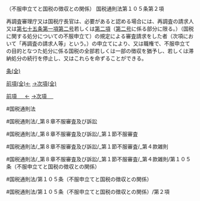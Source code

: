 （不服申立てと国税の徴収との関係）
国税通則法第１０５条第２項

再調査審理庁又は国税庁長官は、必要があると認める場合には、再調査の請求人又は[第七十五条第一項第二号](国税通則法＿＿＿＿＿第７５条第１項第２号)若しくは[第二項](国税通則法＿＿＿＿＿第１０５条第２項)（[第二号](国税通則法＿＿＿＿＿第１０５条第２項第２号)に係る部分に限る。）（国税に関する処分についての不服申立て）の規定による審査請求をした者（次項において「再調査の請求人等」という。）の申立てにより、又は職権で、不服申立ての目的となつた処分に係る国税の全部若しくは一部の徴収を猶予し、若しくは滞納処分の続行を停止し、又はこれらを命ずることができる。

[条(全)](国税通則法＿＿＿＿＿第１０５条_.md)

[前項(全)←](国税通則法＿＿＿＿＿第１０５条第１項_.md)    [→次項(全)](国税通則法＿＿＿＿＿第１０５条第３項_.md)

[前項 　 ←](国税通則法＿＿＿＿＿第１０５条第１項.md)    [→次項 　 ](国税通則法＿＿＿＿＿第１０５条第３項.md)



#国税通則法

#国税通則法/_第８章不服審査及び訴訟

#国税通則法/_第８章不服審査及び訴訟/_第１節不服審査

#国税通則法/_第８章不服審査及び訴訟/_第１節不服審査/_第４款雑則

#国税通則法/_第８章不服審査及び訴訟/_第１節不服審査/_第４款雑則/第１０５条（不服申立てと国税の徴収との関係）

#国税通則法/第１０５条（不服申立てと国税の徴収との関係）

#国税通則法/第１０５条（不服申立てと国税の徴収との関係）/第２項

